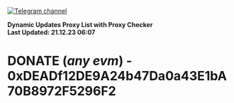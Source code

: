 [![Telegram channel](https://img.shields.io/endpoint?url=https://runkit.io/damiankrawczyk/telegram-badge/branches/master?url=https://t.me/n4z4v0d)](https://t.me/n4z4v0d) 

**Dynamic Updates Proxy List with Proxy Checker**  
**Last Updated: 21.12.23 06:07**

# DONATE (_any evm_) - 0xDEADf12DE9A24b47Da0a43E1bA70B8972F5296F2
